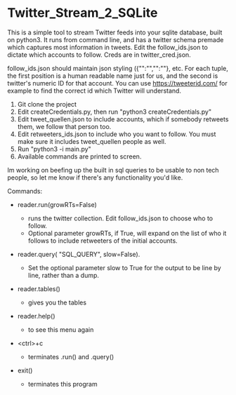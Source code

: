 # Twitter_Stream_2_SQLite

This is a simple tool to stream Twitter feeds into your sqlite database, built on python3. It runs from command line, and has a twitter schema premade which captures most information in tweets. 
Edit the follow_ids.json to dictate which accounts to follow. Creds are in twitter_cred.json.

follow_ids.json should maintain json styling ({"":"","":""}, etc. For each tuple, the first position is a human readable name just for us, and the second is twitter's numeric ID for that account. You can use https://tweeterid.com/ for example to find the correct id which Twitter will understand.

1. Git clone the project
2. Edit createCredentials.py, then run "python3 createCredentials.py"
3. Edit tweet_quellen.json to include accounts, which if somebody retweets them, we follow that person too.
3. Edit retweeters_ids.json to include who you want to follow. You must make sure it includes tweet_quellen people as well.
4. Run "python3 -i main.py"
5. Available commands are printed to screen.


Im working on beefing up the built in sql queries to be usable to non tech people, so let me know if there's any functionality you'd like.



Commands:

* reader.run(growRTs=False) 					
  * runs the twitter collection. Edit follow_ids.json to choose who to follow.				
  * Optional parameter growRTs, if True, will expand on the list of who it follows to include retweeters of the initial accounts. 
  
* reader.query( "SQL_QUERY", slow=False). 	
  * Set the optional parameter slow to True for the output to be line by line, rather than a dump.

* reader.tables() 				
  * gives you the tables

* reader.help() 				
  * to see this menu again

* \<ctrl\>+c 					
  * terminates .run() and .query()

* exit() 					
  * terminates this program

